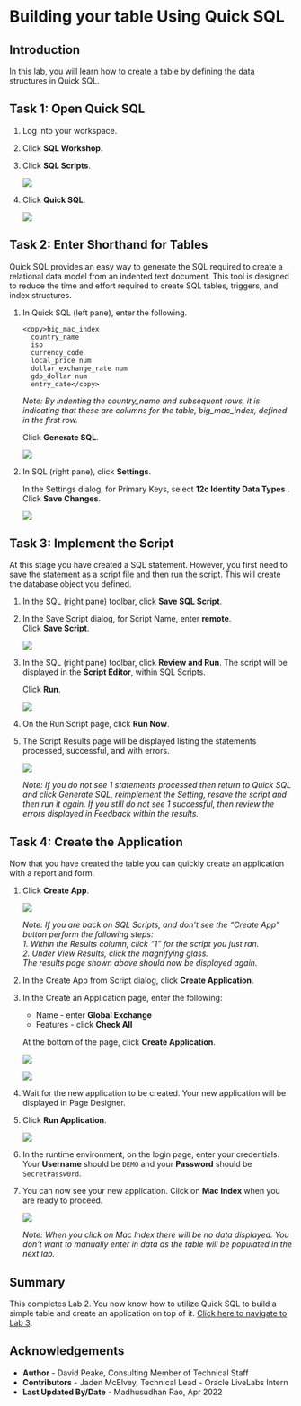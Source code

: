# Building your table Using Quick SQL

## Introduction

In this lab, you will learn how to create a table by defining the data structures in Quick SQL.

## Task 1: Open Quick SQL
1. Log into your workspace.
2. Click **SQL Workshop**.
3. Click **SQL Scripts**.

    ![](images/go-sql-scripts.png " ")

4. Click **Quick SQL**.

    ![](images/go-quick-sql.png " ")

## Task 2: Enter Shorthand for Tables
Quick SQL provides an easy way to generate the SQL required to create a relational data model from an indented text document. This tool is designed to reduce the time and effort required to create SQL tables, triggers, and index structures.

1. In Quick SQL (left pane), enter the following.

    ```
    <copy>big_mac_index  
      country_name  
      iso
      currency_code
      local_price num
      dollar_exchange_rate num
      gdp_dollar num
      entry_date</copy>
    ```

    *Note: By indenting the country\_name and subsequent rows, it is indicating that these are columns for the table, big\_mac\_index, defined in the first row.*

    Click **Generate SQL**.

    ![](images/enter-table.png " ")

2. In SQL (right pane), click **Settings**.

    In the Settings dialog, for Primary Keys, select **12c Identity Data Types** . 
    Click **Save Changes**.

    ![](images/set-settings.png " ")

## Task 3: Implement the Script
At this stage you have created a SQL statement. However, you first need to save the statement as a script file and then run the script. This will create the database object you defined.

1. In the SQL (right pane) toolbar, click **Save SQL Script**.
2. In the Save Script dialog, for Script Name, enter **remote**.   
    Click **Save Script**.

    ![](images/save-script.png " ")

3. In the SQL (right pane) toolbar, click **Review and Run**. 
    The script will be displayed in the **Script Editor**, within SQL Scripts.

    Click **Run**.

    ![](images/run-script.png " ")

4. On the Run Script page, click **Run Now**.  
5. The Script Results page will be displayed listing the statements processed, successful, and with errors.

    ![](images/results.png " ")

    *Note: If you do not see 1 statements processed then return to Quick SQL and click Generate SQL, reimplement the Setting, resave the script and then run it again. If you still do not see 1 successful, then review the errors displayed in Feedback within the results.*

## Task 4: Create the Application
Now that you have created the table you can quickly create an application with a report and form.

1. Click **Create App**.

    ![](images/go-create-app.png " ")

    *Note: If you are back on SQL Scripts, and don’t see the “Create
App” button perform the following steps:*   
    *1. Within the Results column, click “1” for the script you just ran.*  
    *2. Under View Results, click the magnifying glass.*  
    *The results page shown above should now be displayed again.*

2. In the Create App from Script dialog, click **Create Application**.
3. In the Create an Application page, enter the following:
    - Name - enter **Global Exchange**
    - Features - click **Check All**

    At the bottom of the page, click **Create Application**.

    ![](images/set-create-app.png " ")

    ![](images/set-create-app2.png " ")

4. Wait for the new application to be created. Your new application will be displayed in Page Designer.
5. Click **Run Application**.

    ![](images/run-app.png " ")

6. In the runtime environment, on the login page, enter your credentials. Your **Username** should be `DEMO` and your **Password** should be `SecretPassw0rd`.
7. You can now see your new application. Click on **Mac Index** when you are ready to proceed.

    ![](images/runtime-app.png " ")

    *Note: When you click on Mac Index there will be no data displayed. You don't want to manually enter in data as the table will be populated in the next lab.*

## **Summary**
This completes Lab 2. You now know how to utilize Quick SQL to build a simple table and create an application on top of it. [Click here to navigate to Lab 3](?lab=lab-3-populating-table).

## **Acknowledgements**

 - **Author** -  David Peake, Consulting Member of Technical Staff
 - **Contributors** - Jaden McElvey, Technical Lead - Oracle LiveLabs Intern
 - **Last Updated By/Date** - Madhusudhan Rao, Apr 2022


